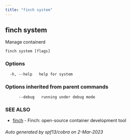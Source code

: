 ```yaml
---
title: "finch system"
---
```

## finch system

Manage containerd

```
finch system [flags]
```

### Options

```
  -h, --help   help for system
```

### Options inherited from parent commands

```
      --debug   running under debug mode
```

### SEE ALSO

* [finch](../finch/)	 - Finch: open-source container development tool

###### Auto generated by spf13/cobra on 2-Mar-2023

